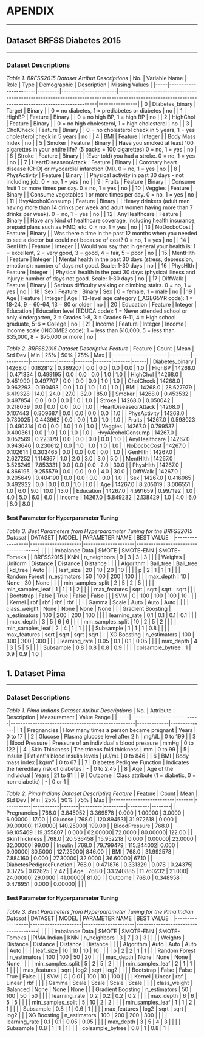<br>
<br>

# APENDIX

***

## Dataset BRFSS Diabetes 2015

***
### Dataset Descriptions
*Table 1. BRFSS2015 Dataset Atribut Descriptions*
| No. | Variable Name         | Role    | Type    | Demographic | Description                                                                                                                                       | Missing Values |
|-----|-----------------------|---------|---------|-------------|---------------------------------------------------------------------------------------------------------------------------------------------------|----------------|
| 0   | Diabetes_binary        | Target  | Binary  |             | 0 = no diabetes, 1 = prediabetes or diabetes                                                                                                      | no             |
| 1   | HighBP                 | Feature | Binary  |             | 0 = no high BP, 1 = high BP                                                                                                                        | no             |
| 2   | HighChol               | Feature | Binary  |             | 0 = no high cholesterol, 1 = high cholesterol                                                                                                      | no             |
| 3   | CholCheck              | Feature | Binary  |             | 0 = no cholesterol check in 5 years, 1 = yes cholesterol check in 5 years                                                                          | no             |
| 4   | BMI                    | Feature | Integer |             | Body Mass Index                                                                                                                                   | no             |
| 5   | Smoker                 | Feature | Binary  |             | Have you smoked at least 100 cigarettes in your entire life? (5 packs = 100 cigarettes) 0 = no, 1 = yes                                            | no             |
| 6   | Stroke                 | Feature | Binary  |             | (Ever told) you had a stroke. 0 = no, 1 = yes                                                                                                      | no             |
| 7   | HeartDiseaseorAttack   | Feature | Binary  |             | Coronary heart disease (CHD) or myocardial infarction (MI). 0 = no, 1 = yes                                                                        | no             |
| 8   | PhysActivity           | Feature | Binary  |             | Physical activity in past 30 days - not including job. 0 = no, 1 = yes                                                                             | no             |
| 9   | Fruits                 | Feature | Binary  |             | Consume fruit 1 or more times per day. 0 = no, 1 = yes                                                                                            | no             |
| 10  | Veggies                | Feature | Binary  |             | Consume vegetables 1 or more times per day. 0 = no, 1 = yes                                                                                       | no             |
| 11  | HvyAlcoholConsump      | Feature | Binary  |             | Heavy drinkers (adult men having more than 14 drinks per week and adult women having more than 7 drinks per week). 0 = no, 1 = yes                 | no             |
| 12  | AnyHealthcare          | Feature | Binary  |             | Have any kind of healthcare coverage, including health insurance, prepaid plans such as HMO, etc. 0 = no, 1 = yes                                  | no             |
| 13  | NoDocbcCost            | Feature | Binary  |             | Was there a time in the past 12 months when you needed to see a doctor but could not because of cost? 0 = no, 1 = yes                              | no             |
| 14  | GenHlth                | Feature | Integer |             | Would you say that in general your health is: 1 = excellent, 2 = very good, 3 = good, 4 = fair, 5 = poor                                           | no             |
| 15  | MentHlth               | Feature | Integer |             | Mental health in the past 30 days (stress, depression, emotions): number of days not good. Scale: 1-30 days                                        | no             |
| 16  | PhysHlth               | Feature | Integer |             | Physical health in the past 30 days (physical illness and injury): number of days not good. Scale: 1-30 days                                       | no             |
| 17  | DiffWalk               | Feature | Binary  |             | Serious difficulty walking or climbing stairs. 0 = no, 1 = yes                                                                                     | no             |
| 18  | Sex                    | Feature | Binary  | Sex         | 0 = female, 1 = male                                                                                                                               | no             |
| 19  | Age                    | Feature | Integer | Age         | 13-level age category (_AGEG5YR code): 1 = 18-24, 9 = 60-64, 13 = 80 or older                                                                      | no             |
| 20  | Education              | Feature | Integer | Education   | Education level (EDUCA code): 1 = Never attended school or only kindergarten, 2 = Grades 1-8, 3 = Grades 9-11, 4 = High school graduate, 5-6 = College | no             |
| 21  | Income                 | Feature | Integer | Income      | Income scale (INCOME2 code): 1 = less than $10,000, 5 = less than $35,000, 8 = $75,000 or more                                                     | no             |

*Table 2. BRFSS2015 Dataset Descriptive Feature*
| Feature               | Count   | Mean      | Std Dev   | Min  | 25%   | 50%   | 75%   | Max  |
|-----------------------|---------|-----------|-----------|------|-------|-------|-------|------|
| Diabetes_binary        | 14268.0 | 0.162812  | 0.369207  | 0.0  | 0.0   | 0.0   | 0.0   | 1.0  |
| HighBP                | 14268.0 | 0.471334  | 0.499195  | 0.0  | 0.0   | 0.0   | 1.0   | 1.0  |
| HighChol              | 14268.0 | 0.451990  | 0.497707  | 0.0  | 0.0   | 0.0   | 1.0   | 1.0  |
| CholCheck             | 14268.0 | 0.962293  | 0.190493  | 0.0  | 1.0   | 1.0   | 1.0   | 1.0  |
| BMI                   | 14268.0 | 28.627979 | 6.419328  | 14.0 | 24.0  | 27.0  | 32.0  | 85.0 |
| Smoker                | 14268.0 | 0.453532  | 0.497854  | 0.0  | 0.0   | 0.0   | 1.0   | 1.0  |
| Stroke                | 14268.0 | 0.050042  | 0.218039  | 0.0  | 0.0   | 0.0   | 0.0   | 1.0  |
| HeartDiseaseorAttack  | 14268.0 | 0.107443  | 0.309687  | 0.0  | 0.0   | 0.0   | 0.0   | 1.0  |
| PhysActivity          | 14268.0 | 0.730025  | 0.443962  | 0.0  | 0.0   | 1.0   | 1.0   | 1.0  |
| Fruits                | 14267.0 | 0.598023  | 0.490314  | 0.0  | 0.0   | 1.0   | 1.0   | 1.0  |
| Veggies               | 14267.0 | 0.799537  | 0.400361  | 0.0  | 1.0   | 1.0   | 1.0   | 1.0  |
| HvyAlcoholConsump     | 14267.0 | 0.052569  | 0.223179  | 0.0  | 0.0   | 0.0   | 0.0   | 1.0  |
| AnyHealthcare         | 14267.0 | 0.943646  | 0.230612  | 0.0  | 1.0   | 1.0   | 1.0   | 1.0  |
| NoDocbcCost           | 14267.0 | 0.102614  | 0.303465  | 0.0  | 0.0   | 0.0   | 0.0   | 1.0  |
| GenHlth               | 14267.0 | 2.627252  | 1.114367  | 1.0  | 2.0   | 3.0   | 3.0   | 5.0  |
| MentHlth              | 14267.0 | 3.526249  | 7.853331  | 0.0  | 0.0   | 0.0   | 2.0   | 30.0 |
| PhysHlth              | 14267.0 | 4.866195  | 9.255579  | 0.0  | 0.0   | 0.0   | 4.0   | 30.0 |
| DiffWalk              | 14267.0 | 0.205649  | 0.404190  | 0.0  | 0.0   | 0.0   | 0.0   | 1.0  |
| Sex                   | 14267.0 | 0.416065  | 0.492922  | 0.0  | 0.0   | 0.0   | 1.0   | 1.0  |
| Age                   | 14267.0 | 8.205019  | 3.006551  | 1.0  | 6.0   | 9.0   | 10.0  | 13.0 |
| Education             | 14267.0 | 4.991659  | 0.997192  | 1.0  | 4.0   | 5.0   | 6.0   | 6.0  |
| Income                | 14267.0 | 5.849232  | 2.138429  | 1.0  | 4.0   | 6.0   | 8.0   | 8.0  |

#### Best Parameter for Hyperparameter Tuning
*Table 3. Best Parameters from Hyperparameter Tuning for the BRFSS2015 Dataset*
| DATASET          | MODEL               | PARAMETER NAME      | BEST VALUE                           |
|------------------|---------------------|---------------------|--------------------------------------|
|                  |                     |                     | Imbalance Data | SMOTE | SMOTE-ENN | SMOTE-Tomeks |
| BRFSS2015        | KNN                  | n_neighbors         | 9           | 3           | 3           | 3           |
|                  |                      | Weights             | Uniform     | Distance    | Distance    | Distance    |
|                  |                      | Algorithm           | Ball_tree   | Ball_tree   | kd_tree     | Auto        |
|                  |                      | leaf_size           | 20          | 10          | 20          | 10          |
|                  |                      | p                   | 2           | 1           | 1           | 1           |
|                  | Random Forest        | n_estimators        | 50          | 100         | 200         | 100         |
|                  |                      | max_depth           | 10          | None        | 30          | None        |
|                  |                      | min_samples_split    | 2           | 5           | 2           | 5           |
|                  |                      | min_samples_leaf     | 1           | 1           | 1           | 2           |
|                  |                      | max_features        | sqrt        | sqrt        | sqrt        | sqrt        |
|                  |                      | Bootstrap           | False       | True        | False       | False       |
|                  | SVM                  | C                   | 100         | 100         | 100         | 10          |
|                  |                      | Kernel              | rbf         | rbf         | rbf         | rbf         |
|                  |                      | Gamma               | Scale       | Auto        | Auto        | Auto        |
|                  |                      | class_weight        | None        | None        | None        | None        |
|                  | Gradient Boosting    | n_estimators        | 100         | 200         | 200         | 100         |
|                  |                      | learning_rate       | 0.1         | 0.1         | 0.1         | 0.1         |
|                  |                      | max_depth           | 3           | 5           | 6           | 6           |
|                  |                      | min_samples_split    | 10          | 2           | 5           | 2           |
|                  |                      | min_samples_leaf     | 2           | 4           | 1           | 1           |
|                  |                      | Subsample           | 1           | 1           | 1           | 0.8         |
|                  |                      | max_features        | sqrt        | sqrt        | sqrt        | sqrt        |
|                  | XG Boosting          | n_estimators        | 100         | 300         | 300         | 300         |
|                  |                      | learning_rate       | 0.05        | 0.1         | 0.1         | 0.05        |
|                  |                      | max_depth           | 4           | 3           | 5           | 5           |
|                  |                      | Subsample           | 0.8         | 0.8         | 0.8         | 0.9         |
|                  |                      | colsample_bytree    | 1           | 0.9         | 0.9         | 1.0         |



## 1. Dataset Pima

***
### Dataset Descriptions
*Table 1. Pima Indians Dataset Atribut Descriptions*
| No. | Attribute                  | Description                                       | Measurement | Value Range  |
|-----|----------------------------|---------------------------------------------------|-------------|--------------|
| 1   | Pregnancies                 | How many times a person became pregnant           | Years       | 0 to 17      |
| 2   | Glucose                     | Plasma glucose level after 2 h                    | mg/dL       | 0 to 199     |
| 3   | Blood Pressure              | Pressure of an individual's blood pressure        | mmHg        | 0 to 122     |
| 4   | Skin Thickness              | The triceps fold thickness                        | mm          | 0 to 99      |
| 5   | Insulin                     | Patient's blood insulin levels                    | μU/mL       | 0 to 846     |
| 6   | BMI                         | Body mass index                                   | kg/m²       | 0 to 67      |
| 7   | Diabetes Pedigree Function  | Indicates the hereditary risk of diabetes         | -           | 0 to 2.45    |
| 8   | Age                         | Age of the individual                             | Years       | 21 to 81     |
| 9   | Outcome                     | Class attribute (1 = diabetic, 0 = non-diabetic)  | -           | 0 or 1       |


*Table 2. Pima Indians Dataset Descriptive Feature*
| Feature                  | Count | Mean      | Std Dev   | Min   | 25%     | 50%     | 75%     | Max    |
|--------------------------|-------|-----------|-----------|-------|---------|---------|---------|--------|
| Pregnancies               | 768.0 | 3.845052  | 3.369578  | 0.000 | 1.00000 | 3.0000  | 6.00000 | 17.00  |
| Glucose                   | 768.0 | 120.894531| 31.972618 | 0.000 | 99.00000| 117.0000| 140.25000| 199.00 |
| BloodPressure             | 768.0 | 69.105469 | 19.355807 | 0.000 | 62.00000| 72.0000 | 80.00000| 122.00 |
| SkinThickness             | 768.0 | 20.536458 | 15.952218 | 0.000 | 0.00000| 23.0000 | 32.00000| 99.00  |
| Insulin                   | 768.0 | 79.799479 | 115.244002| 0.000 | 0.00000| 30.5000 | 127.25000| 846.00 |
| BMI                       | 768.0 | 31.992578 | 7.884160  | 0.000 | 27.30000| 32.0000 | 36.60000| 67.10  |
| DiabetesPedigreeFunction   | 768.0 | 0.471876  | 0.331329  | 0.078 | 0.24375| 0.3725  | 0.62625 | 2.42   |
| Age                       | 768.0 | 33.240885 | 11.760232 | 21.000| 24.00000| 29.0000 | 41.00000| 81.00  |
| Outcome                   | 768.0 | 0.348958  | 0.476951  | 0.000 | 0.00000|         |         |        |

#### Best Parameter for Hyperparameter Tuning
*Table 3. Best Parameters from Hyperparameter Tuning for the Pima Indian Dataset*
| DATASET          | MODEL               | PARAMETER NAME      | BEST VALUE                           |
|------------------|---------------------|---------------------|--------------------------------------|
|                  |                     |                     | Imbalance Data | SMOTE | SMOTE-ENN | SMOTE-Tomeks |
|PIMA Indian       | KNN                  | n_neighbors         | 3           | 7           | 3           | 3           |
|                  |                      | Weights             | Distance    | Distance    | Distance    | Distance    |
|                  |                      | Algorithm           | Auto        | Auto        | Auto        | Auto        |
|                  |                      | leaf_size           | 10          | 10          | 10          | 10          |
|                  |                      | p                   | 2           | 2           | 1           | 1           |
|                  | Random Forest        | n_estimators        | 100         | 100         | 50          | 20          |
|                  |                      | max_depth           | None        | None        | None        | None        |
|                  |                      | min_samples_split   | 5           | 2           | 5           | 2           |
|                  |                      | min_samples_leaf    | 2           | 1           | 1           | 1           |
|                  |                      | max_features        | sqrt        | log2        | sqrt        | log2        |
|                  |                      | Bootstrap           | False       | False       | True        | False       |
|                  | SVM                  | C                   | 0.01        | 100         | 10          | 100         |
|                  |                      | Kernel              | Linear      | rbf         | Linear      | rbf         |
|                  |                      | Gamma               | Scale       | Scale       | Scale       | Scale       |
|                  |                      | class_weight        | Balanced    | None        | None        | None        |
|                  | Gradient Boosting    | n_estimators        | 50          | 100         | 50          | 50          |
|                  |                      | learning_rate       | 0.2         | 0.2         | 0.2         | 0.2         |
|                  |                      | max_depth           | 6           | 6           | 5           | 5           |
|                  |                      | min_samples_split   | 5           | 10          | 2           | 2           |
|                  |                      | min_samples_leaf    | 1           | 1           | 2           | 1           |
|                  |                      | Subsample           | 0.8         | 1           | 0.6         | 1           |
|                  |                      | max_features        | log2        | sqrt        | sqrt        | log2        |
|                  | XG Boosting          | n_estimators        | 100         | 200         | 200         | 300         |
|                  |                      | learning_rate       | 0.1         | 0.1         | 0.05        | 0.05        |
|                  |                      | max_depth           | 3           | 5           | 4           | 3           |
|                  |                      | Subsample           | 0.8         | 1           | 1           | 1           |
|                  |                      | colsample_bytree    | 0.8         | 1           | 0.8         | 1           |
